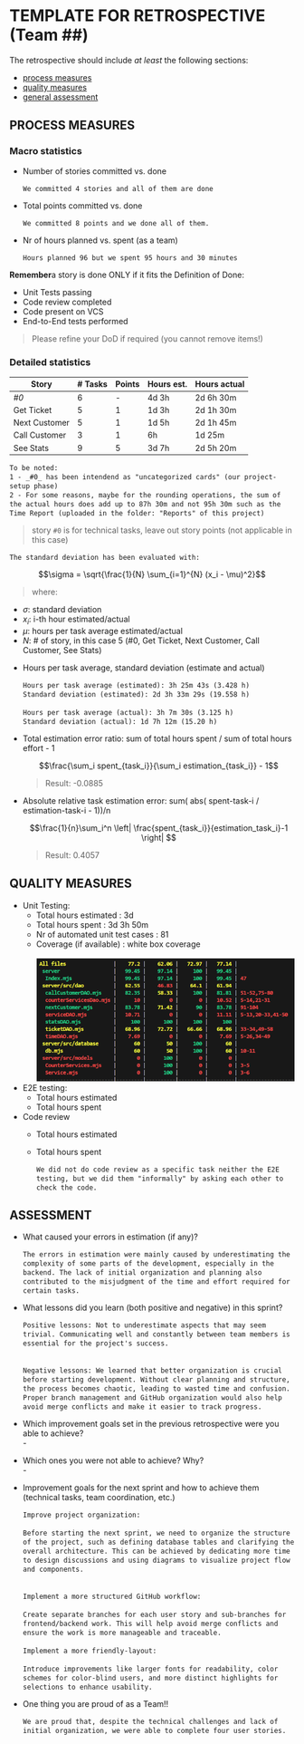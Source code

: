 TEMPLATE FOR RETROSPECTIVE (Team ##)
=====================================

The retrospective should include _at least_ the following
sections:

- [process measures](#process-measures)
- [quality measures](#quality-measures)
- [general assessment](#assessment)

## PROCESS MEASURES 

### Macro statistics

- Number of stories committed vs. done 

      We committed 4 stories and all of them are done 

- Total points committed vs. done 

      We committed 8 points and we done all of them.

- Nr of hours planned vs. spent (as a team)

      Hours planned 96 but we spent 95 hours and 30 minutes

**Remember**a story is done ONLY if it fits the Definition of Done:
 
- Unit Tests passing
- Code review completed
- Code present on VCS
- End-to-End tests performed

> Please refine your DoD if required (you cannot remove items!) 

### Detailed statistics

| Story        | # Tasks | Points | Hours est. | Hours actual |
|--------------|---------|--------|------------|--------------|
| _#0_         |   6     |    -   |   4d 3h    |  2d 6h 30m   |
| Get Ticket   |   5     |    1   |   1d 3h    |  2d 1h 30m   |
| Next Customer|   5     |    1   |   1d 5h    |  2d 1h 45m   |
| Call Customer|   3     |    1   |      6h    |  1d    25m   |
| See Stats    |   9     |    5   |   3d 7h    |  2d 5h 20m   |
    To be noted:
    1 - _#0_ has been intendend as "uncategorized cards" (our project-setup phase)
    2 - For some reasons, maybe for the rounding operations, the sum of the actual hours does add up to 87h 30m and not 95h 30m such as the Time Report (uploaded in the folder: "Reports" of this project) 
   

> story `#0` is for technical tasks, leave out story points (not applicable in this case)



    The standard deviation has been evaluated with: 

  $$\sigma = \sqrt{\frac{1}{N} \sum_{i=1}^{N} (x_i - \mu)^2}$$
  > where:
* $\sigma$: standard deviation
* $x_i$: i-th hour estimated/actual
* $\mu$: hours per task average estimated/actual
* $N$: # of story, in this case 5 (#0, Get Ticket, Next Customer, Call Customer, See Stats)

- Hours per task average, standard deviation (estimate and actual)

      Hours per task average (estimated): 3h 25m 43s (3.428 h) 
      Standard deviation (estimated): 2d 3h 33m 29s (19.558 h)

      Hours per task average (actual): 3h 7m 30s (3.125 h)
      Standard deviation (actual): 1d 7h 12m (15.20 h)

- Total estimation error ratio: sum of total hours spent / sum of total hours effort - 1

  $$\frac{\sum_i spent_{task_i}}{\sum_i estimation_{task_i}} - 1$$ 
  > Result: -0.0885
    
- Absolute relative task estimation error: sum( abs( spent-task-i / estimation-task-i - 1))/n

  $$\frac{1}{n}\sum_i^n \left| \frac{spent_{task_i}}{estimation_task_i}-1 \right| $$
  > Result: 0.4057
  
## QUALITY MEASURES 

- Unit Testing:
  - Total hours estimated : 3d
  - Total hours spent : 3d 3h 50m
  - Nr of automated unit test cases : 81
  - Coverage (if available) : white box coverage 
  <br></br>
  ![Alt text](./immagini/testCoverage.png)
- E2E testing:
  - Total hours estimated
  - Total hours spent
- Code review 
  - Total hours estimated 
  - Total hours spent

        We did not do code review as a specific task neither the E2E testing, but we did them "informally" by asking each other to check the code.
  


## ASSESSMENT

- What caused your errors in estimation (if any)?

      The errors in estimation were mainly caused by underestimating the complexity of some parts of the development, especially in the backend. The lack of initial organization and planning also contributed to the misjudgment of the time and effort required for certain tasks. 
  

- What lessons did you learn (both positive and negative) in this sprint?

      Positive lessons: Not to underestimate aspects that may seem trivial. Communicating well and constantly between team members is essential for the project's success.
  
  
      Negative lessons: We learned that better organization is crucial before starting development. Without clear planning and structure, the process becomes chaotic, leading to wasted time and confusion. Proper branch management and GitHub organization would also help avoid merge conflicts and make it easier to track progress.




- Which improvement goals set in the previous retrospective were you able to achieve? 
  <br>-</br>


- Which ones you were not able to achieve? Why?
  <br>-</br>

- Improvement goals for the next sprint and how to achieve them (technical tasks, team coordination, etc.)

      Improve project organization:

      Before starting the next sprint, we need to organize the structure of the project, such as defining database tables and clarifying the overall architecture. This can be achieved by dedicating more time to design discussions and using diagrams to visualize project flow and components.
      

      Implement a more structured GitHub workflow: 

      Create separate branches for each user story and sub-branches for frontend/backend work. This will help avoid merge conflicts and ensure the work is more manageable and traceable.
      
      Implement a more friendly-layout: 

      Introduce improvements like larger fonts for readability, color schemes for color-blind users, and more distinct highlights for selections to enhance usability.
      


- One thing you are proud of as a Team!!

      We are proud that, despite the technical challenges and lack of initial organization, we were able to complete four user stories.
    